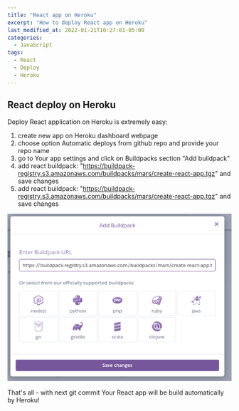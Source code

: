 ```yaml
---
title: "React app on Heroku"
excerpt: "How to deploy React app on Heroku"
last_modified_at: 2022-01-21T10:27:01-05:00
categories:
  - JavaScript
tags: 
  - React
  - Deploy
  - Heroku
---
```


<!-- short introduction -->
## React deploy on Heroku

Deploy React application on Heroku is extremely easy:
1. create new app on Heroku dashboard webpage
2. choose option Automatic deploys from github repo and provide your repo name
3. go to Your app settings and click on Buildpacks section "Add buildpack"
4. add react buildpack: "https://buildpack-registry.s3.amazonaws.com/buildpacks/mars/create-react-app.tgz" and save changes
4. add react buildpack: "https://buildpack-registry.s3.amazonaws.com/buildpacks/mars/create-react-app.tgz" and save changes

![Add React buildpack](/images/react_posts/react_buildpack.png)

That's all - with next git commit Your React app will be build automatically by Heroku!

